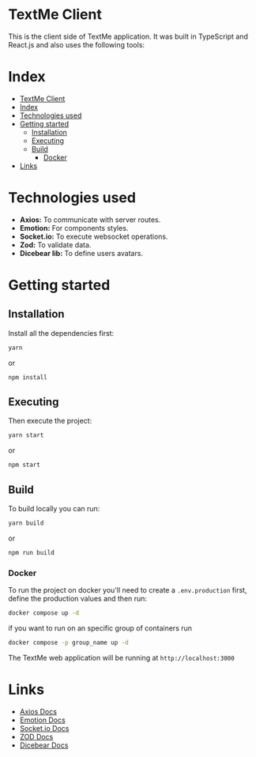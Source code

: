 # TextMe Client

This is the client side of TextMe application. It was built in TypeScript and React.js and also uses the following tools:

# Index
- [TextMe Client](#textme-client)
- [Index](#index)
- [Technologies used](#technologies-used)
- [Getting started](#getting-started)
  - [Installation](#installation)
  - [Executing](#executing)
  - [Build](#build)
    - [Docker](#docker)
- [Links](#links)

# Technologies used

- **Axios:** To communicate with server routes.
- **Emotion:** For components styles.
- **Socket.io:** To execute websocket operations.
- **Zod:** To validate data.
- **Dicebear lib:** To define users avatars.

# Getting started

## Installation

Install all the dependencies first:

```bash
yarn
```

or

```bash
npm install
```

## Executing

Then execute the project:

```bash
yarn start
```

or 

```bash
npm start
```

## Build

To build locally you can run:

```bash
yarn build
```

or 

```bash
npm run build
```

### Docker

To run the project on docker you'll need to create a `.env.production` first, define the production values and then run:

```bash
docker compose up -d
```

if you want to run on an specific group of containers run

```bash
docker compose -p group_name up -d
```

The TextMe web application will be running at `http://localhost:3000`

# Links

- [Axios Docs](https://axios-http.com/docs/intro)
- [Emotion Docs](https://emotion.sh/docs/introduction)
- [Socket.io Docs](https://socket.io/pt-br/docs/v4/)
- [ZOD Docs](https://zod.dev/)
- [Dicebear Docs](https://www.dicebear.com/introduction/)